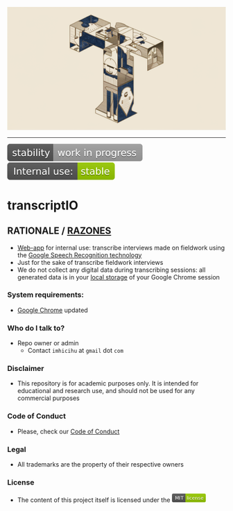 <p align="center">
  <img src="images/LjwTgd4cSAumdXh8EaXXbg.webp?raw=true" alt="Logotipo de transcriptIO"/>
</p>

---

![stability-work_in_progress](images/stability-work_in_progress-lightgrey.svg)
![internaluse-green](images/internal_use_-stable-green.svg)

# transcriptIO

## RATIONALE / [RAZONES](LEEME.md)

* [Web-app](https://hablante.surge.sh/) for internal use: transcribe interviews made on fieldwork using the [Google Speech Recognition technology](https://www.google.com/intl/en/chrome/demos/speech.html)
* Just for the sake of transcribe fieldwork interviews
* We do not collect any digital data during transcribing sessions: all generated data is in your [local storage](https://developer.mozilla.org/en-US/docs/Web/API/Window/localStorage) of your Google Chrome session

### System requirements:

* [Google Chrome](https://www.google.com/chrome/) updated
     
### Who do I talk to? ###

* Repo owner or admin
    - Contact `imhicihu` at `gmail` dot `com`

### Disclaimer
* This repository is for academic purposes only. It is intended for educational and research use, and should not be used for any commercial purposes

### Code of Conduct

* Please, check our [Code of Conduct](code_of_conduct.md)

### Legal ###

* All trademarks are the property of their respective owners

### License ###

* The content of this project itself is licensed under the ![MIT Licence](images/MIT_License.png)
